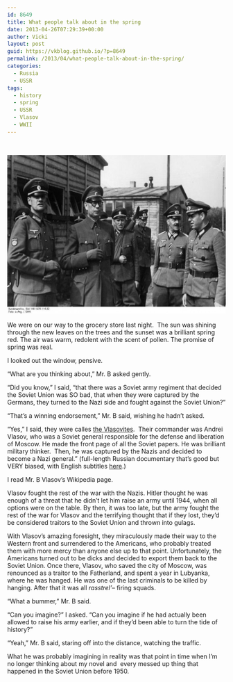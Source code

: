 ```yaml
---
id: 8649
title: What people talk about in the spring
date: 2013-04-26T07:29:39+00:00
author: Vicki
layout: post
guid: https://vkblog.github.io/?p=8649
permalink: /2013/04/what-people-talk-about-in-the-spring/
categories:
  - Russia
  - USSR
tags:
  - history
  - spring
  - USSR
  - Vlasov
  - WWII
---
```

&nbsp;

[<img class="aligncenter size-medium wp-image-8650" alt="roa-vlasov-officers" src="https://raw.githubusercontent.com/vkblog/vkblog.github.io/master/public/img/2013/04/roa-vlasov-officers-580x365.jpg" width="580" height="365" />](https://raw.githubusercontent.com/vkblog/vkblog.github.io/master/public/img/2013/04/roa-vlasov-officers.jpg)

We were on our way to the grocery store last night.  The sun was shining through the new leaves on the trees and the sunset was a brilliant spring red. The air was warm, redolent with the scent of pollen. The promise of spring was real.

I looked out the window, pensive.

&#8220;What are you thinking about,&#8221; Mr. B asked gently.

&#8220;Did you know,&#8221; I said, &#8220;that there was a Soviet army regiment that decided the Soviet Union was SO bad, that when they were captured by the Germans, they turned to the Nazi side and fought against the Soviet Union?&#8221;

&#8220;That&#8217;s a winning endorsement,&#8221; Mr. B said, wishing he hadn&#8217;t asked.

&#8220;Yes,&#8221; I said, they were calles <a href="http://en.wikipedia.org/wiki/Russian_Liberation_Army" target="_blank">the Vlasovites</a>.  Their commander was Andrei Vlasov, who was a Soviet general responsible for the defense and liberation of Moscow. He made the front page of all the Soviet papers. He was brilliant military thinker.  Then, he was captured by the Nazis and decided to become a Nazi general.&#8221; (full-length Russian documentary that&#8217;s good but VERY biased, with English subtitles <a href="https://www.youtube.com/watch?v=dijJxq04s5w" target="_blank">here</a>.)

I read Mr. B Vlasov&#8217;s Wikipedia page.

Vlasov fought the rest of the war with the Nazis. Hitler thought he was enough of a threat that he didn&#8217;t let him raise an army until 1944, when all options were on the table. By then, it was too late, but the army fought the rest of the war for Vlasov and the terrifying thought that if they lost, they&#8217;d be considered traitors to the Soviet Union and thrown into gulags.

With Vlasov&#8217;s amazing foresight, they miraculously made their way to the Western front and surrendered to the Americans, who probably treated them with more mercy than anyone else up to that point. Unfortunately, the Americans turned out to be dicks and decided to export them back to the Soviet Union. Once there, Vlasov, who saved the city of Moscow, was renounced as a traitor to the Fatherland, and spent a year in Lubyanka, where he was hanged. He was one of the last criminals to be killed by hanging. After that it was all _rasstrel&#8217;_&#8211; firing squads.

&#8220;What a bummer,&#8221; Mr. B said.

&#8220;Can you imagine?&#8221; I asked. &#8220;Can you imagine if he had actually been allowed to raise his army earlier, and if they&#8217;d been able to turn the tide of history?&#8221;

&#8220;Yeah,&#8221; Mr. B said, staring off into the distance, watching the traffic.

What he was probably imagining in reality was that point in time when I&#8217;m no longer thinking about my novel and  every messed up thing that happened in the Soviet Union before 1950.

&nbsp;